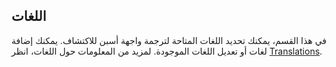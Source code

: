 ## اللغات

في هذا القسم، يمكنك تحديد اللغات المتاحة لترجمة واجهة أسبن للاكتشاف. يمكنك إضافة لغات أو تعديل اللغات الموجودة. لمزيد من المعلومات حول اللغات، انظر [Translations](/Admin/HelpManual?page=Translations).
